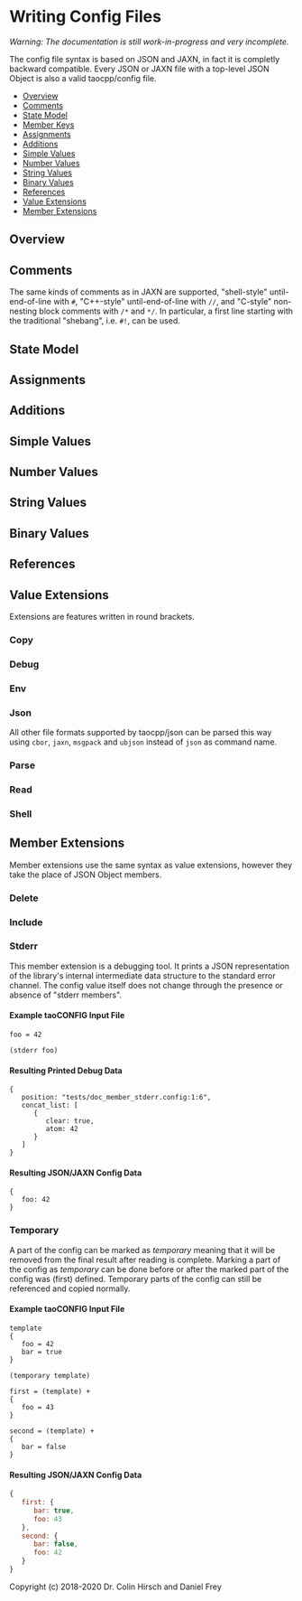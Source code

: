 # Writing Config Files

*Warning: The documentation is still work-in-progress and very incomplete.*

The config file syntax is based on JSON and JAXN, in fact it is completly backward compatible.
Every JSON or JAXN file with a top-level JSON Object is also a valid taocpp/config file.

 * [Overview](#overview)
 * [Comments](#comments)
 * [State Model](#state-model)
 * [Member Keys](#member-keys)
 * [Assignments](#assignments)
 * [Additions](#additions)
 * [Simple Values](#simple-values)
 * [Number Values](#number-values)
 * [String Values](#string-values)
 * [Binary Values](#binary-values)
 * [References](#references)
 * [Value Extensions](#value-extensions)
 * [Member Extensions](#member-extensions)

## Overview

## Comments

The same kinds of comments as in JAXN are supported, "shell-style" until-end-of-line with `#`, "C++-style" until-end-of-line with `//`, and "C-style" non-nesting block comments with `/*` and `*/`.
In particular, a first line starting with the traditional "shebang", i.e. `#!`, can be used.

## State Model

## Assignments

## Additions

## Simple Values

## Number Values

## String Values

## Binary Values

## References

## Value Extensions

Extensions are features written in round brackets.

### Copy

### Debug

### Env

### Json

All other file formats supported by taocpp/json can be parsed this way using `cbor`, `jaxn`, `msgpack` and `ubjson` instead of `json` as command name.

### Parse

### Read

### Shell

## Member Extensions

Member extensions use the same syntax as value extensions, however they take the place of JSON Object members.

### Delete

### Include

### Stderr

This member extension is a debugging tool.
It prints a JSON representation of the library's internal intermediate data structure to the standard error channel.
The config value itself does not change through the presence or absence of "stderr members".

#### Example taoCONFIG Input File

```
foo = 42

(stderr foo)
```

#### Resulting Printed Debug Data

```
{
   position: "tests/doc_member_stderr.config:1:6",
   concat_list: [
      {
         clear: true,
         atom: 42
      }
   ]
}
```

#### Resulting JSON/JAXN Config Data

```
{
   foo: 42
}
```

### Temporary

A part of the config can be marked as _temporary_ meaning that it will be removed from the final result after reading is complete.
Marking a part of the config as _temporary_ can be done before or after the marked part of the config was (first) defined.
Temporary parts of the config can still be referenced and copied normally.

#### Example taoCONFIG Input File

```
template
{
   foo = 42
   bar = true
}

(temporary template)

first = (template) +
{
   foo = 43
}

second = (template) +
{
   bar = false
}
```

#### Resulting JSON/JAXN Config Data

```javascript
{
   first: {
      bar: true,
      foo: 43
   },
   second: {
      bar: false,
      foo: 42
   }
}

```

Copyright (c) 2018-2020 Dr. Colin Hirsch and Daniel Frey
